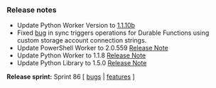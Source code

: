 ### Release notes
<!-- Please add your release notes in the following format:
- My change description (#PR)
-->
- Update Python Worker Version to [1.1.10b](https://github.com/Azure/azure-functions-python-worker/releases/tag/1.1.10b)
- Fixed [bug](https://github.com/Azure/azure-functions-durable-extension/issues/1504) in sync triggers operations for Durable Functions using custom storage account connection strings.
- Update PowerShell Worker to 2.0.559 [Release Note](https://github.com/Azure/azure-functions-powershell-worker/releases/tag/v2.0.559)
- Update Python Worker to 1.1.8 [Release Note](https://github.com/Azure/azure-functions-python-worker/releases/tag/1.1.8)
- Update Python Library to 1.5.0 [Release Note](https://github.com/Azure/azure-functions-python-library/releases/tag/1.5.0)

**Release sprint:** Sprint 86
[ [bugs](https://github.com/Azure/azure-functions-host/issues?q=is%3Aissue+milestone%3A%22Functions+Sprint+86%22+label%3Abug+is%3Aclosed) | [features](https://github.com/Azure/azure-functions-host/issues?q=is%3Aissue+milestone%3A%22Functions+Sprint+86%22+label%3Afeature+is%3Aclosed) ]
